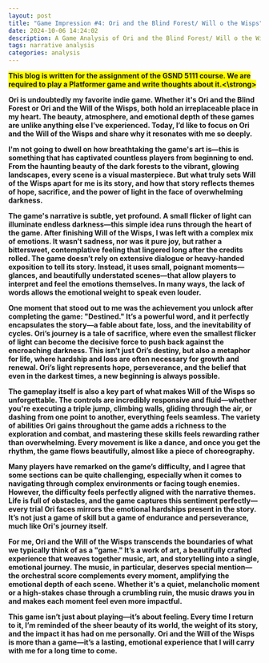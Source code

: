 ```yaml
---
layout: post
title: "Game Impression #4: Ori and the Blind Forest/ Will o the Wisps"
date: 2024-10-06 14:24:02
description: A Game Analysis of Ori and the Blind Forest/ Will o the Wisps
tags: narrative analysis
categories: analysis
---
```


<strong style="background-color: yellow;">This blog is written for the assignment of the GSND 5111 course. We are required to play a Platformer game and write thoughts about it.<\strong>

Ori is undoubtedly my favorite indie game. Whether it's Ori and the Blind Forest or Ori and the Will of the Wisps, both hold an irreplaceable place in my heart. The beauty, atmosphere, and emotional depth of these games are unlike anything else I’ve experienced. Today, I’d like to focus on Ori and the Will of the Wisps and share why it resonates with me so deeply.

I'm not going to dwell on how breathtaking the game's art is—this is something that has captivated countless players from beginning to end. From the haunting beauty of the dark forests to the vibrant, glowing landscapes, every scene is a visual masterpiece. But what truly sets Will of the Wisps apart for me is its story, and how that story reflects themes of hope, sacrifice, and the power of light in the face of overwhelming darkness.

The game's narrative is subtle, yet profound. A small flicker of light can illuminate endless darkness—this simple idea runs through the heart of the game. After finishing Will of the Wisps, I was left with a complex mix of emotions. It wasn’t sadness, nor was it pure joy, but rather a bittersweet, contemplative feeling that lingered long after the credits rolled. The game doesn’t rely on extensive dialogue or heavy-handed exposition to tell its story. Instead, it uses small, poignant moments—glances, and beautifully understated scenes—that allow players to interpret and feel the emotions themselves. In many ways, the lack of words allows the emotional weight to speak even louder.

One moment that stood out to me was the achievement you unlock after completing the game: "Destined." It’s a powerful word, and it perfectly encapsulates the story—a fable about fate, loss, and the inevitability of cycles. Ori’s journey is a tale of sacrifice, where even the smallest flicker of light can become the decisive force to push back against the encroaching darkness. This isn’t just Ori’s destiny, but also a metaphor for life, where hardship and loss are often necessary for growth and renewal. Ori’s light represents hope, perseverance, and the belief that even in the darkest times, a new beginning is always possible.

The gameplay itself is also a key part of what makes Will of the Wisps so unforgettable. The controls are incredibly responsive and fluid—whether you're executing a triple jump, climbing walls, gliding through the air, or dashing from one point to another, everything feels seamless. The variety of abilities Ori gains throughout the game adds a richness to the exploration and combat, and mastering these skills feels rewarding rather than overwhelming. Every movement is like a dance, and once you get the rhythm, the game flows beautifully, almost like a piece of choreography.

Many players have remarked on the game’s difficulty, and I agree that some sections can be quite challenging, especially when it comes to navigating through complex environments or facing tough enemies. However, the difficulty feels perfectly aligned with the narrative themes. Life is full of obstacles, and the game captures this sentiment perfectly—every trial Ori faces mirrors the emotional hardships present in the story. It’s not just a game of skill but a game of endurance and perseverance, much like Ori's journey itself.

For me, Ori and the Will of the Wisps transcends the boundaries of what we typically think of as a "game." It’s a work of art, a beautifully crafted experience that weaves together music, art, and storytelling into a single, emotional journey. The music, in particular, deserves special mention—the orchestral score complements every moment, amplifying the emotional depth of each scene. Whether it's a quiet, melancholic moment or a high-stakes chase through a crumbling ruin, the music draws you in and makes each moment feel even more impactful.

This game isn’t just about playing—it’s about feeling. Every time I return to it, I’m reminded of the sheer beauty of its world, the weight of its story, and the impact it has had on me personally. Ori and the Will of the Wisps is more than a game—it’s a lasting, emotional experience that I will carry with me for a long time to come.
